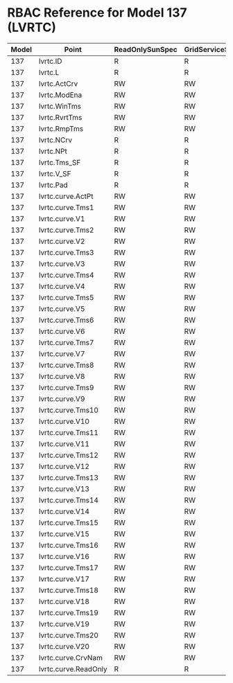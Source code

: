 # RBAC Reference for Model 137 (LVRTC)

| Model | Point | ReadOnlySunSpec | GridServiceSunSpec | NetworkAdministratorSunSpec | SuperAdministratorSpec | 
|-------|-------|------------------|---------------------|------------------|--------------------|
| 137 | lvrtc.ID | R | R | R | R |
| 137 | lvrtc.L | R | R | R | R |
| 137 | lvrtc.ActCrv | RW | RW | RW | RW |
| 137 | lvrtc.ModEna | RW | RW | RW | RW |
| 137 | lvrtc.WinTms | RW | RW | RW | RW |
| 137 | lvrtc.RvrtTms | RW | RW | RW | RW |
| 137 | lvrtc.RmpTms | RW | RW | RW | RW |
| 137 | lvrtc.NCrv | R | R | R | R |
| 137 | lvrtc.NPt | R | R | R | R |
| 137 | lvrtc.Tms_SF | R | R | R | R |
| 137 | lvrtc.V_SF | R | R | R | R |
| 137 | lvrtc.Pad | R | R | R | R |
| 137 | lvrtc.curve.ActPt | RW | RW | RW | RW |
| 137 | lvrtc.curve.Tms1 | RW | RW | RW | RW |
| 137 | lvrtc.curve.V1 | RW | RW | RW | RW |
| 137 | lvrtc.curve.Tms2 | RW | RW | RW | RW |
| 137 | lvrtc.curve.V2 | RW | RW | RW | RW |
| 137 | lvrtc.curve.Tms3 | RW | RW | RW | RW |
| 137 | lvrtc.curve.V3 | RW | RW | RW | RW |
| 137 | lvrtc.curve.Tms4 | RW | RW | RW | RW |
| 137 | lvrtc.curve.V4 | RW | RW | RW | RW |
| 137 | lvrtc.curve.Tms5 | RW | RW | RW | RW |
| 137 | lvrtc.curve.V5 | RW | RW | RW | RW |
| 137 | lvrtc.curve.Tms6 | RW | RW | RW | RW |
| 137 | lvrtc.curve.V6 | RW | RW | RW | RW |
| 137 | lvrtc.curve.Tms7 | RW | RW | RW | RW |
| 137 | lvrtc.curve.V7 | RW | RW | RW | RW |
| 137 | lvrtc.curve.Tms8 | RW | RW | RW | RW |
| 137 | lvrtc.curve.V8 | RW | RW | RW | RW |
| 137 | lvrtc.curve.Tms9 | RW | RW | RW | RW |
| 137 | lvrtc.curve.V9 | RW | RW | RW | RW |
| 137 | lvrtc.curve.Tms10 | RW | RW | RW | RW |
| 137 | lvrtc.curve.V10 | RW | RW | RW | RW |
| 137 | lvrtc.curve.Tms11 | RW | RW | RW | RW |
| 137 | lvrtc.curve.V11 | RW | RW | RW | RW |
| 137 | lvrtc.curve.Tms12 | RW | RW | RW | RW |
| 137 | lvrtc.curve.V12 | RW | RW | RW | RW |
| 137 | lvrtc.curve.Tms13 | RW | RW | RW | RW |
| 137 | lvrtc.curve.V13 | RW | RW | RW | RW |
| 137 | lvrtc.curve.Tms14 | RW | RW | RW | RW |
| 137 | lvrtc.curve.V14 | RW | RW | RW | RW |
| 137 | lvrtc.curve.Tms15 | RW | RW | RW | RW |
| 137 | lvrtc.curve.V15 | RW | RW | RW | RW |
| 137 | lvrtc.curve.Tms16 | RW | RW | RW | RW |
| 137 | lvrtc.curve.V16 | RW | RW | RW | RW |
| 137 | lvrtc.curve.Tms17 | RW | RW | RW | RW |
| 137 | lvrtc.curve.V17 | RW | RW | RW | RW |
| 137 | lvrtc.curve.Tms18 | RW | RW | RW | RW |
| 137 | lvrtc.curve.V18 | RW | RW | RW | RW |
| 137 | lvrtc.curve.Tms19 | RW | RW | RW | RW |
| 137 | lvrtc.curve.V19 | RW | RW | RW | RW |
| 137 | lvrtc.curve.Tms20 | RW | RW | RW | RW |
| 137 | lvrtc.curve.V20 | RW | RW | RW | RW |
| 137 | lvrtc.curve.CrvNam | RW | RW | RW | RW |
| 137 | lvrtc.curve.ReadOnly | R | R | R | R |

